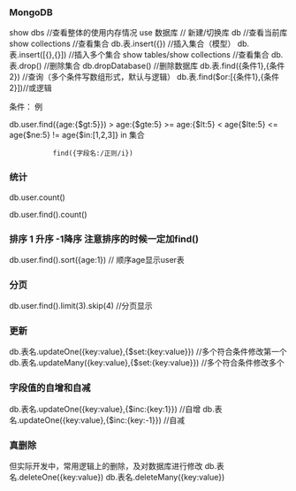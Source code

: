 ### MongoDB

show dbs    //查看整体的使用内存情况
use   数据库    // 新建/切换库
db                    //查看当前库
 show collections //查看集合
db.表.insert({})   //插入集合（模型）
db.表.insert([{},{}])      //插入多个集合
show tables/show collections   //查看集合
db.表.drop()   //删除集合
db.dropDatabase()  //删除数据库
db.表.find({条件1},{条件2})  //查询（多个条件写数组形式，默认与逻辑）
db.表.find($or:[{条件1},{条件2}])//或逻辑

条件： 
例

  db.user.find({age:{$gt:5}})    >
                       age:{$gte:5}    >=
                       age:{$lt:5}       <
                       age{$lte:5}      <=
                       age{$ne:5}       !=
                       age{$in:[1,2,3]}    in 集合

               find({字段名:/正则/i}) 

### 统计

db.user.count()

db.user.find().count()



### 排序  1 升序  -1降序   注意排序的时候一定加find()

db.user.find().sort({age:1})  // 顺序age显示user表

### 分页

db.user.find().limit(3).skip(4)  //分页显示

### 更新

db.表名.updateOne({key:value},{$set:{key:value}})   //多个符合条件修改第一个
db.表名.updateMany({key:value},{$set:{key:value}})  //多个符合条件修改多个

### 字段值的自增和自减

db.表名.updateOne({key:value},{$inc:{key:1}})  //自增
db.表名.updateOne({key:value},{$inc:{key:-1}})  //自减

### 真删除

但实际开发中，常用逻辑上的删除，及对数据库进行修改
db.表名.deleteOne({key:value})
db.表名.deleteMany({key:value})